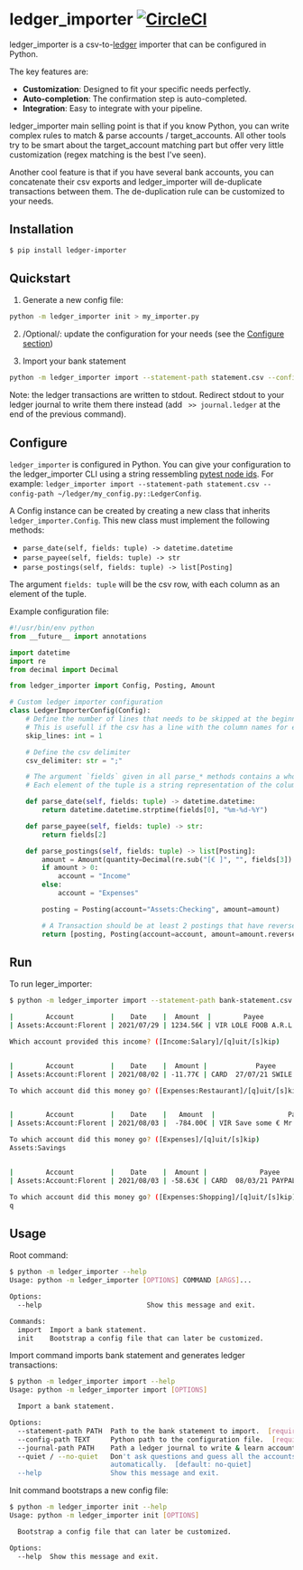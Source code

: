 # ledger_importer [![CircleCI](https://circleci.com/gh/volnt/ledger_importer.svg?style=shield&circle-token=afb73aed03518c8658de39f5d61ec3bfdf50d57c)](https://app.circleci.com/settings/project/github/volnt/ledger_importer)

ledger_importer is a csv-to-[ledger](https://www.ledger-cli.org/3.0/doc/ledger3.html) importer that can be configured in Python.

The key features are:

* **Customization**: Designed to fit your specific needs perfectly.
* **Auto-completion**: The confirmation step is auto-completed.
* **Integration**: Easy to integrate with your pipeline.

ledger_importer main selling point is that if you know Python, you can write complex rules to match & parse accounts / target_accounts. All other tools try to be smart about the target_account matching part but offer very little customization (regex matching is the best I've seen).

Another cool feature is that if you have several bank accounts, you can concatenate their csv exports and ledger_importer will de-duplicate transactions between them. The de-duplication rule can be customized to your needs.

## Installation

```sh
$ pip install ledger-importer
```

## Quickstart

1. Generate a new config file:

```sh
python -m ledger_importer init > my_importer.py
```

2. /Optional/: update the configuration for your needs (see the [Configure section](#Configure))

3. Import your bank statement

```sh
python -m ledger_importer import --statement-path statement.csv --config-path my_importer.py::LedgerImporterConfig
```

Note: the ledger transactions are written to stdout. Redirect stdout to your ledger journal to write them there instead (add ` >> journal.ledger` at the end of the previous command).

## Configure

`ledger_importer` is configured in Python. You can give your configuration to the ledger_importer CLI using a string ressembling [pytest node ids](https://docs.pytest.org/en/latest/how-to/usage.html#nodeids). For example: `ledger_importer import --statement-path statement.csv --config-path ~/ledger/my_config.py::LedgerConfig`.

A Config instance can be created by creating a new class that inherits `ledger_importer.Config`. This new class must implement the following methods:

* `parse_date(self, fields: tuple) -> datetime.datetime`
* `parse_payee(self, fields: tuple) -> str`
* `parse_postings(self, fields: tuple) -> list[Posting]`

The argument `fields: tuple` will be the csv row, with each column as an element of the tuple.

Example configuration file:

```py
#!/usr/bin/env python
from __future__ import annotations

import datetime
import re
from decimal import Decimal

from ledger_importer import Config, Posting, Amount

# Custom ledger importer configuration
class LedgerImporterConfig(Config):
    # Define the number of lines that needs to be skipped at the beginning of the file.
    # This is usefull if the csv has a line with the column names for example.
    skip_lines: int = 1

    # Define the csv delimiter
    csv_delimiter: str = ";"

    # The argument `fields` given in all parse_* methods contains a whole csv row in a tuple
    # Each element of the tuple is a string representation of the column

    def parse_date(self, fields: tuple) -> datetime.datetime:
        return datetime.datetime.strptime(fields[0], "%m-%d-%Y")

    def parse_payee(self, fields: tuple) -> str:
        return fields[2]

    def parse_postings(self, fields: tuple) -> list[Posting]:
        amount = Amount(quantity=Decimal(re.sub("[€ ]", "", fields[3]).replace(",", ".")), commodity="€")
        if amount > 0:
            account = "Income"
        else:
            account = "Expenses"

        posting = Posting(account="Assets:Checking", amount=amount)

        # A Transaction should be at least 2 postings that have reversed amounts
        return [posting, Posting(account=account, amount=amount.reverse())]
```

## Run

To run leger_importer:

```sh
$ python -m ledger_importer import --statement-path bank-statement.csv --journal-path journal.ledger --config-path my_importer.py::LedgerImporterConfig

|        Account         |    Date    |  Amount  |        Payee        |
| Assets:Account:Florent | 2021/07/29 | 1234.56€ | VIR LOLE FOOB A.R.L |

Which account provided this income? ([Income:Salary]/[q]uit/[s]kip)


|        Account         |    Date    |  Amount |            Payee             |
| Assets:Account:Florent | 2021/08/02 | -11.77€ | CARD  27/07/21 SWILE XX*XXXX |

To which account did this money go? ([Expenses:Restaurant]/[q]uit/[s]kip)


|        Account         |    Date    |   Amount  |                  Payee                  |
| Assets:Account:Florent | 2021/08/03 |  -784.00€ | VIR Save some € Mr.      Florent        |

To which account did this money go? ([Expenses]/[q]uit/[s]kip)
Assets:Savings


|        Account         |    Date    |  Amount |             Payee             |
| Assets:Account:Florent | 2021/08/03 | -58.63€ | CARD  08/03/21 PAYPAL XX*XXXX |

To which account did this money go? ([Expenses:Shopping]/[q]uit/[s]kip)
q
```

## Usage

Root command:

```sh
$ python -m ledger_importer --help
Usage: python -m ledger_importer [OPTIONS] COMMAND [ARGS]...

Options:
  --help                          Show this message and exit.

Commands:
  import  Import a bank statement.
  init    Bootstrap a config file that can later be customized.
```

Import command imports bank statement and generates ledger transactions:

```sh
$ python -m ledger_importer import --help
Usage: python -m ledger_importer import [OPTIONS]

  Import a bank statement.

Options:
  --statement-path PATH  Path to the bank statement to import.  [required]
  --config-path TEXT     Python path to the configuration file.  [required]
  --journal-path PATH    Path a ledger journal to write & learn accounts from.
  --quiet / --no-quiet   Don't ask questions and guess all the accounts
                         automatically.  [default: no-quiet]
  --help                 Show this message and exit.
```

Init command bootstraps a new config file:

```sh
$ python -m ledger_importer init --help
Usage: python -m ledger_importer init [OPTIONS]

  Bootstrap a config file that can later be customized.

Options:
  --help  Show this message and exit.

```
